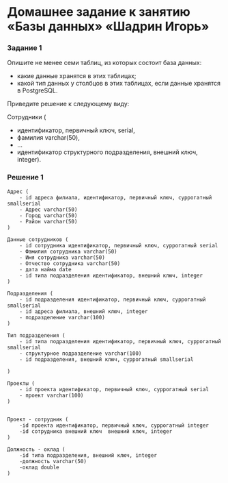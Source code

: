 
# Домашнее задание к занятию «Базы данных» «Шадрин Игорь» 

### Задание 1

Опишите не менее семи таблиц, из которых состоит база данных:

- какие данные хранятся в этих таблицах;
- какой тип данных у столбцов в этих таблицах, если данные хранятся в PostgreSQL.

Приведите решение к следующему виду:

Сотрудники (

- идентификатор, первичный ключ, serial,
- фамилия varchar(50),
- ...
- идентификатор структурного подразделения, внешний ключ, integer).

### Решение 1
```
Адрес (
    - id адреса филиала, идентификатор, первичный ключ, суррогатный smallserial
    - Адрес varchar(50)
    - Город varchar(50)
    - Район varchar(50)
)

Данные сотрудников (
    - id сотрудника идентификатор, первичный ключ, суррогатный serial
    - Фамилия сотрудника varchar(50)
    - Имя сотрудника varchar(50)
    - Отчество сотрудника varchar(50)
    - дата найма date
    - id типа подразделения идентификатор, внешний ключ, integer
)

Подразделения (
    - id подразделения идентификатор, первичный ключ, суррогатный smallserial
    - id адреса филиала, внешний ключ, integer
    - подразделение varchar(100)
)

Тип подразделения (
    - id типа подразделения идентификатор, первичный ключ, суррогатный smallserial
    - структурное подразделение varchar(100)
    - id подразделения, внешний ключ, суррогатный smallserial

)

Проекты (
    - id проекта идентификатор, первичный ключ, суррогатный serial
    - проект varchar(100)
)


Проект - сотрудник (
    -id проекта идентификатор, первичный ключ, суррогатный integer
    -id сотрудника внешний ключ  внешний ключ, integer
)

Должность - оклад (
    -id типа подразделения, внешний ключ, integer
    -должность varchar(50)
    -оклад double
)


```
